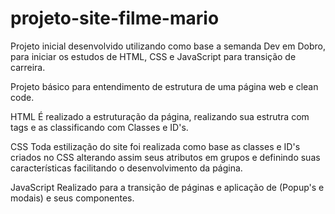 # projeto-site-filme-mario

Projeto inicial desenvolvido utilizando como base a semanda Dev em Dobro, para iniciar os estudos de HTML, CSS e JavaScript para transição de carreira. 

Projeto básico para entendimento de estrutura de uma página web e clean code.

HTML
É realizado a estruturação da página, realizando sua estrutra com tags e as classificando com Classes e ID's. 

CSS
Toda estilização do site foi realizada como base as classes e ID's criados no CSS alterando assim seus atributos em grupos e definindo suas características facilitando o desenvolvimento da página. 

JavaScript
Realizado para a transição de páginas e aplicação de (Popup's e modais) e seus componentes. 

